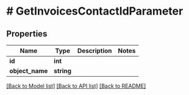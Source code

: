 # # GetInvoicesContactIdParameter

## Properties

Name | Type | Description | Notes
------------ | ------------- | ------------- | -------------
**id** | **int** |  |
**object_name** | **string** |  |

[[Back to Model list]](../../README.md#models) [[Back to API list]](../../README.md#endpoints) [[Back to README]](../../README.md)
